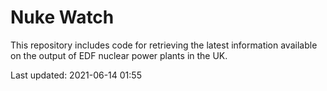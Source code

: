 # Nuke Watch

This repository includes code for retrieving the latest information available on the output of EDF nuclear power plants in the UK.

Last updated: 2021-06-14 01:55